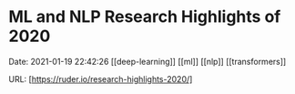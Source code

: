 # ML and NLP Research Highlights of 2020

Date: 2021-01-19 22:42:26
[[deep-learning]] [[ml]] [[nlp]] [[transformers]]

URL: [https://ruder.io/research-highlights-2020/]
